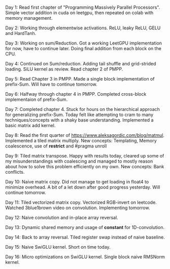 Day 1: Read first chapter of "Programming Massively Parallel Processors". Simple vector addition in cuda on leetgpu, then repeated on colab with memory management.

Day 2: Working through elementwise activations. ReLU, leaky ReLU, GELU and HardTanh. 

Day 3: Working on sum/Reduction. Got a working LeetGPU implementation for now, have to continue later. Doing final addition from each block on the CPU.

Day 4: Continued on Sum/reduction. Adding tail shuffle and grid-strided loading. SiLU kernel as review. Read chapter 2 of PMPP.

Day 5: Read Chapter 3 in PMPP. Made a single block implementation of prefix-Sum. Will have to continue tomorrow. 

Day 6: Halfway through chapter 4 in PMPP. Completed cross-block implementaion of prefix-Sum.

Day 7: Completed chapter 4. Stuck for hours on the hierarchical approach for generalizing prefix-Sum. Today felt like attempting to cram to many techniques/concepts with a shaky base understanding. Implemented a basic matrix add kernel.

Day 8: Read the first quarter of https://www.aleksagordic.com/blog/matmul. Implemented a tiled matrix multiply. New concepts: Templating, Memory coalescence, use of __restrict__ and #pragma unroll

Day 9: Tiled matrix transpose. Happy with results today, cleared up some of my misunderstandings with coalescing and managed to mostly reason about how to solve this problem efficiently on my own. New concepts: Bank conflicts.

Day 10: Naive matrix copy. Did not manage to get loading in float4 to minimize overhead. A bit of a let down after good progress yesterday. Will continue tomorrow.

Day 11: Tiled vectorized matrix copy. Vectorized RGB-invert on leetcode. Watched 3blue1brown video on convolution. Implementing tomorrow.

Day 12: Naive convolution and in-place array reversal.

Day 13: Dynamic shared memory and usage of __constant__ for 1D-convolution.

Day 14: Back to array reversal. Tiled register swap instead of naive baseline.

Day 15: Naive SwiGLU kernel. Short on time today.

Day 16: Micro optimizations on SwiGLU kernel. Single block naive RMSNorm kernel.